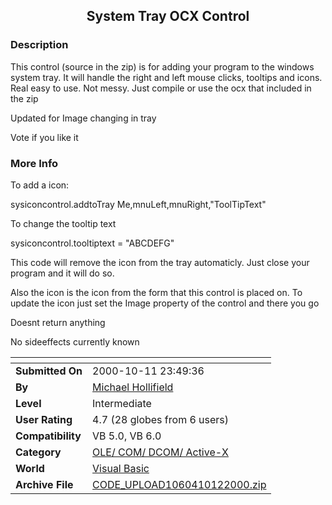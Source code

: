 ﻿<div align="center">

## System Tray OCX Control


</div>

### Description

This control (source in the zip) is for adding your program to the windows system tray. It will handle the right and left mouse clicks, tooltips and icons. Real easy to use. Not messy. Just compile or use the ocx that included in the zip

Updated for Image changing in tray

Vote if you like it
 
### More Info
 
To add a icon:

sysiconcontrol.addtoTray Me,mnuLeft,mnuRight,"ToolTipText"

To change the tooltip text

sysiconcontrol.tooltiptext = "ABCDEFG"

This code will remove the icon from the tray automaticly. Just close your program and it will do so.

Also the icon is the icon from the form that this control is placed on. To update the icon just set the Image property of the control and there you go

Doesnt return anything

No sideeffects currently known


<span>             |<span>
---                |---
**Submitted On**   |2000-10-11 23:49:36
**By**             |[Michael Hollifield](https://github.com/Planet-Source-Code/PSCIndex/blob/master/ByAuthor/michael-hollifield.md)
**Level**          |Intermediate
**User Rating**    |4.7 (28 globes from 6 users)
**Compatibility**  |VB 5\.0, VB 6\.0
**Category**       |[OLE/ COM/ DCOM/ Active\-X](https://github.com/Planet-Source-Code/PSCIndex/blob/master/ByCategory/ole-com-dcom-active-x__1-29.md)
**World**          |[Visual Basic](https://github.com/Planet-Source-Code/PSCIndex/blob/master/ByWorld/visual-basic.md)
**Archive File**   |[CODE\_UPLOAD1060410122000\.zip](https://github.com/Planet-Source-Code/michael-hollifield-system-tray-ocx-control__1-12016/archive/master.zip)








